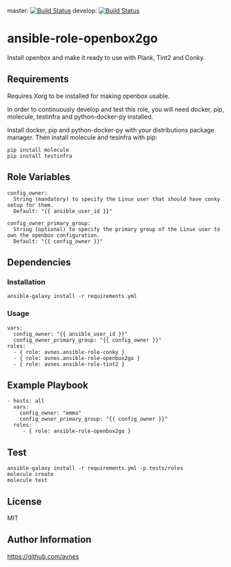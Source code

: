 master: [![Build Status](https://travis-ci.org/avnes/ansible-role-openbox2go.png?branch=master)](https://travis-ci.org/avnes/ansible-role-openbox2go) develop: [![Build Status](https://travis-ci.org/avnes/ansible-role-openbox2go.png?branch=develop)](https://travis-ci.org/avnes/ansible-role-openbox2go)


# ansible-role-openbox2go

Install openbox and make it ready to use with Plank, Tint2 and Conky.

## Requirements

Requires Xorg to be installed for making openbox usable.

In order to continuously develop and test this role, you will need docker, pip, molecule, testinfra and python-docker-py installed.

Install docker, pip and python-docker-py with your distributions package manager. Then install molecule and tesinfra with pip:

```
pip install molecule
pip install testinfra
```

## Role Variables

```
config_owner:
  String (mandatory) to specify the Linux user that should have conky setup for them.
  Default: "{{ ansible_user_id }}"

config_owner_primary_group:
  String (optional) to specify the primary group of the Linux user to own the openbox configuration.
  Default: "{{ config_owner }}"
```

## Dependencies

### Installation
```
ansible-galaxy install -r requirements.yml
```

### Usage
```
vars:
  config_owner: "{{ ansible_user_id }}"
  config_owner_primary_group: "{{ config_owner }}"
roles:
  - { role: avnes.ansible-role-conky }
  - { role: avnes.ansible-role-openbox2go }
  - { role: avnes.ansible-role-tint2 }
```

## Example Playbook

```
- hosts: all
  vars:
    config_owner: "emma"
    config_owner_primary_group: "{{ config_owner }}"
  roles:
     - { role: ansible-role-openbox2go }
```

## Test

```
ansible-galaxy install -r requirements.yml -p tests/roles
molecule create
molecule test
```

## License

MIT

## Author Information

<https://github.com/avnes>
